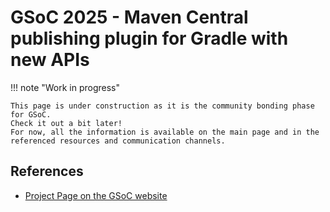 # GSoC 2025 - Maven Central publishing plugin for Gradle with new APIs

!!! note "Work in progress"

    This page is under construction as it is the community bonding phase for GSoC.
    Check it out a bit later!
    For now, all the information is available on the main page and in the referenced resources and communication channels.


## References

- [Project Page on the GSoC website](https://summerofcode.withgoogle.com/programs/2025/projects/zCRWjfpd)
